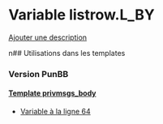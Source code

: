 # Variable listrow.L_BY
[Ajouter une description](https://fa-tvars.appspot.com/listrow.L_BY)

n## Utilisations dans les templates

### Version PunBB

#### [Template privmsgs_body](punbb/privmsgs_body.md)
* [Variable à la ligne 64](../punbb/privmsgs_body.tpl#L64)